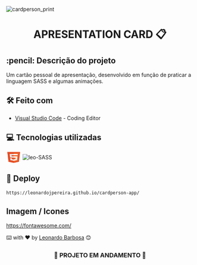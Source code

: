 ![cardperson_print](https://user-images.githubusercontent.com/87662269/215819691-de290287-4736-4fbc-a530-ef2708794d58.JPG)


<h1 align="center">
 APRESENTATION CARD 📋
</h1>

<h2>
  :pencil: Descrição do projeto
</h2>

<p>
Um cartão pessoal de apresentação, desenvolvido em função de praticar a linguagem SASS e algumas animações.
</p>

## 🛠️ Feito com
* [Visual Studio Code](https://code.visualstudio.com) - Coding Editor

## 💻 Tecnologias utilizadas
<div display="flex">
  <img align="center" alt="leo-HTML" height="30" width="40" src="https://raw.githubusercontent.com/devicons/devicon/master/icons/html5/html5-original.svg">
 <img align="center" alt="leo-SASS" height="30" width="40" src="https://cdn.jsdelivr.net/gh/devicons/devicon/icons/sass/sass-original.svg">
</div>

## :link: Deploy

```
https://leonardojpereira.github.io/cardperson-app/
```

## Imagem / Icones

https://fontawesome.com/

⌨️ with ❤️ by [Leonardo Barbosa](https://github.com/leonardojpereira) 😊

<h3 align="center">
  
  :construction: PROJETO EM ANDAMENTO :construction:
  
</h3>
